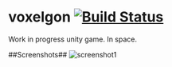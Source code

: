 voxelgon [![Build Status](https://travis-ci.org/cineboxandrew/voxelgon.png?branch=Develop)](https://travis-ci.org/cineboxandrew/voxelgon)
========
Work in progress unity game. In space. 

##Screenshots##
![screenshot1](https://raw.github.com/cineboxandrew/voxelgon/Develop/Screenshots/Screenshot1.png)
